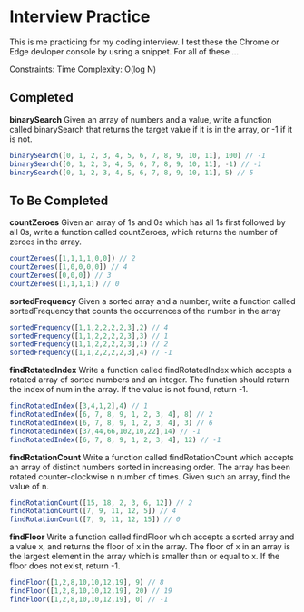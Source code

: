 # Interview Practice

This is me practicing for my coding interview. I test these the Chrome or Edge devloper console by usring a snippet. For all of these ...

Constraints:
Time Complexity: O(log N)

## Completed

**binarySearch**
Given an array of numbers and a value, write a function called binarySearch that returns the target value if it is in the array, or -1 if it is not.

```js
binarySearch([0, 1, 2, 3, 4, 5, 6, 7, 8, 9, 10, 11], 100) // -1
binarySearch([0, 1, 2, 3, 4, 5, 6, 7, 8, 9, 10, 11], -1) // -1
binarySearch([0, 1, 2, 3, 4, 5, 6, 7, 8, 9, 10, 11], 5) // 5
```

## To Be Completed

**countZeroes**
Given an array of 1s and 0s which has all 1s first followed by all 0s, write a function called countZeroes, which returns the number of zeroes in the array.

```js
countZeroes([1,1,1,1,0,0]) // 2
countZeroes([1,0,0,0,0]) // 4
countZeroes([0,0,0]) // 3
countZeroes([1,1,1,1]) // 0
```

**sortedFrequency**
Given a sorted array and a number, write a function called sortedFrequency that counts the occurrences of the number in the array

```js
sortedFrequency([1,1,2,2,2,2,3],2) // 4
sortedFrequency([1,1,2,2,2,2,3],3) // 1
sortedFrequency([1,1,2,2,2,2,3],1) // 2
sortedFrequency([1,1,2,2,2,2,3],4) // -1
```

**findRotatedIndex**
Write a function called findRotatedIndex which accepts a rotated array of sorted numbers and an integer. The function should return the index of num in the array. If the value is not found, return -1.

```js
findRotatedIndex([3,4,1,2],4) // 1
findRotatedIndex([6, 7, 8, 9, 1, 2, 3, 4], 8) // 2
findRotatedIndex([6, 7, 8, 9, 1, 2, 3, 4], 3) // 6
findRotatedIndex([37,44,66,102,10,22],14) // -1
findRotatedIndex([6, 7, 8, 9, 1, 2, 3, 4], 12) // -1
```

**findRotationCount**
Write a function called findRotationCount which accepts an array of distinct numbers sorted in increasing order. The array has been rotated counter-clockwise n number of times. Given such an array, find the value of n.

```js
findRotationCount([15, 18, 2, 3, 6, 12]) // 2
findRotationCount([7, 9, 11, 12, 5]) // 4
findRotationCount([7, 9, 11, 12, 15]) // 0
```

**findFloor**
Write a function called findFloor which accepts a sorted array and a value x, and returns the floor of x in the array. The floor of x in an array is the largest element in the array which is smaller than or equal to x. If the floor does not exist, return -1.

```js
findFloor([1,2,8,10,10,12,19], 9) // 8
findFloor([1,2,8,10,10,12,19], 20) // 19
findFloor([1,2,8,10,10,12,19], 0) // -1
```
